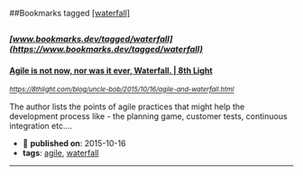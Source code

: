 ##Bookmarks tagged [[waterfall]](https://www.bookmarks.dev?q=[waterfall])

_<sup><sup>[www.bookmarks.dev/tagged/waterfall](https://www.bookmarks.dev/tagged/waterfall)</sup></sup>_
---
#### [Agile is not now, nor was it ever, Waterfall. | 8th Light](https://8thlight.com/blog/uncle-bob/2015/10/16/agile-and-waterfall.html)
_<sup>https://8thlight.com/blog/uncle-bob/2015/10/16/agile-and-waterfall.html</sup>_

The author lists the points of agile practices that might help the development process like - the planning game, customer tests, continuous integration etc....
* :calendar: **published on**: 2015-10-16
* **tags**: [agile](../tagged/agile.md), [waterfall](../tagged/waterfall.md)
---
